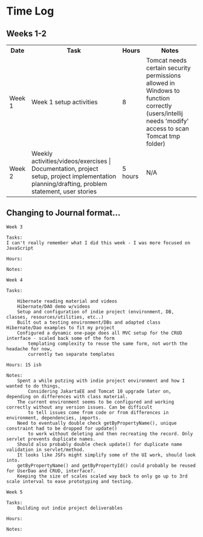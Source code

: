 <h1>Time Log</h1>

<div>
    <h2>Weeks 1-2</h2>
    <table>
        <tr>
            <th>Date</th>
            <th>Task</th>
            <th>Hours</th>
            <th>Notes</th>
        </tr>
        <tr>
            <td>Week 1</td>
            <td>Week 1 setup activities</td>
            <td>8</td>
            <td>Tomcat needs certain security permissions allowed in Windows to function correctly (users/intellij needs 'modify' access to scan Tomcat tmp folder)</td>
        </tr>
        <tr>
            <td>Week 2</td>
            <td>Weekly activities/videos/exercises | Documentation, project setup, project implementation planning/drafting, problem statement, user stories</td>
            <td>5 hours</td>
            <td>N/A</td>
        </tr>
    </table>
</div>


<h2>Changing to Journal format...</h2>
<div>

    Week 3

    Tasks:
    I can't really remember what I did this week - I was more focused on JavaScript

    Hours:

    Notes:

</div>

<div>

    Week 4

    Tasks:

        Hibernate reading material and videos
        Hibernate/DAO demo w/videos
        Setup and configuration of indie project (environment, DB, classes, resources/utilities, etc..)
        Built out a testing environment/DBs and adapted class Hibernate/Dao examples to fit my project
        Configured a dynamic one-page does all MVC setup for the CRUD interface - scaled back some of the form 
            templating complexity to reuse the same form, not worth the headache for now, 
            currently two separate templates

    Hours: 15 ish

    Notes:
        Spent a while putzing with indie project environment and how I wanted to do things, 
            Considering JakartaEE and Tomcat 10 upgrade later on, depending on differences with class material.
        The current environment seems to be configured and working correctly without any version issues. Can be difficult 
            to tell issues come from code or from differences in environment, dependencies, imports.
        Need to eventually double check getByPropertyName(), unique constraint had to be dropped for update()
            to work without deleting and then recreating the record. Only servlet prevents duplicate names.
        Should also probably double check update() for duplicate name validation in servlet/method.
        It looks like JSFs might simplify some of the UI work, should look into.
        getByPropertyName() and getByPropertyId() could probably be reused for UserDao and CRUD, interface?.
        Keeping the size of scales scaled way back to only go up to 3rd scale interval to ease prototyping and testing.
    
</div>

<div>

    Week 5

    Tasks:
        Building out indie project deliverables

    Hours:

    Notes:

</div>
